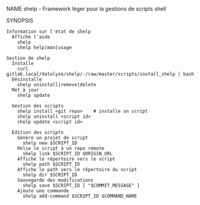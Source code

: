 
   NAME
      shelp  -  Framework léger pour la gestions de scripts shell

   SYNOPSIS

    Information sur l'état de shelp
      Affiche l'aide
        shelp
        shelp help|man|usage

    Gestion de shelp
      Installe
        curl gitlab.local/datalyse/shelp/-/raw/master/scripts/install_shelp | bash
      Désinstalle
        shelp uninstall|remove|delete
      Met à jour
        shelp update

      Gestion des scripts
        shelp install <git repo>    # installe un script
        shelp uninstall <script id>
        shelp update <script id>

      Édition des scripts
        Génère un projet de script
          shelp new $SCRIPT_ID
        Relie le script à un repo remote
          shelp link $SCRIPT_ID $ORIGIN_URL
        Affiche le répertoire vers le script
          shelp path $SCRIPT_ID
        Affiche le path vers le répertoire du script
          shelp dir $SCRIPT_ID
        Sauvegarde des modifications
          shelp save $SCRIPT_ID [ "$COMMIT_MESSAGE" ]
        Ajoute une commande
          shelp add-command $SCRIPT_ID $COMMAND_NAME
